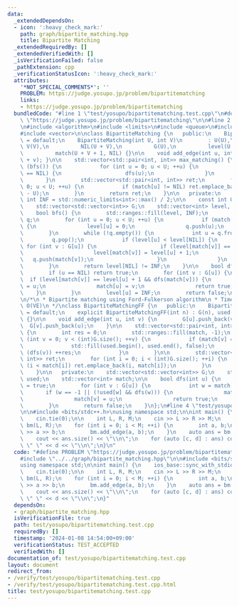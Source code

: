 ```yaml
---
data:
  _extendedDependsOn:
  - icon: ':heavy_check_mark:'
    path: graph/bipartite_matching.hpp
    title: Bipartite Matching
  _extendedRequiredBy: []
  _extendedVerifiedWith: []
  _isVerificationFailed: false
  _pathExtension: cpp
  _verificationStatusIcon: ':heavy_check_mark:'
  attributes:
    '*NOT_SPECIAL_COMMENTS*': ''
    PROBLEM: https://judge.yosupo.jp/problem/bipartitematching
    links:
    - https://judge.yosupo.jp/problem/bipartitematching
  bundledCode: "#line 1 \"test/yosupo/bipartitematching.test.cpp\"\n#define PROBLEM\
    \ \"https://judge.yosupo.jp/problem/bipartitematching\"\n\n#line 2 \"graph/bipartite_matching.hpp\"\
    \n#include <algorithm>\n#include <limits>\n#include <queue>\n#include <utility>\n\
    #include <vector>\n\nclass BipartiteMatching {\n   public:\n    BipartiteMatching()\
    \ = default;\n    BipartiteMatching(int U, int V)\n        : U(U),\n         \
    \ V(V),\n          NIL(U + V),\n          G(U),\n          level(U + V + 1),\n\
    \          match(U + V + 1, NIL) {}\n\n    void add_edge(int u, int v) { G[u].emplace_back(U\
    \ + v); }\n\n    std::vector<std::pair<int, int>> max_matching() {\n        while\
    \ (bfs()) {\n            for (int u = 0; u < U; ++u) {\n                if (match[u]\
    \ == NIL) {\n                    dfs(u);\n                }\n            }\n \
    \       }\n        std::vector<std::pair<int, int>> ret;\n        for (int u =\
    \ 0; u < U; ++u) {\n            if (match[u] != NIL) ret.emplace_back(u, match[u]\
    \ - U);\n        }\n        return ret;\n    }\n\n   private:\n    static constexpr\
    \ int INF = std::numeric_limits<int>::max() / 2;\n\n    const int U, V, NIL;\n\
    \    std::vector<std::vector<int>> G;\n    std::vector<int> level, match;\n\n\
    \    bool bfs() {\n        std::ranges::fill(level, INF);\n        std::queue<int>\
    \ q;\n        for (int u = 0; u < U; ++u) {\n            if (match[u] == NIL)\
    \ {\n                level[u] = 0;\n                q.push(u);\n            }\n\
    \        }\n        while (!q.empty()) {\n            int u = q.front();\n   \
    \         q.pop();\n            if (level[u] < level[NIL]) {\n               \
    \ for (int v : G[u]) {\n                    if (level[match[v]] == INF) {\n  \
    \                      level[match[v]] = level[u] + 1;\n                     \
    \   q.push(match[v]);\n                    }\n                }\n            }\n\
    \        }\n        return level[NIL] != INF;\n    }\n\n    bool dfs(int u) {\n\
    \        if (u == NIL) return true;\n        for (int v : G[u]) {\n          \
    \  if (level[match[v]] == level[u] + 1 && dfs(match[v])) {\n                match[v]\
    \ = u;\n                match[u] = v;\n                return true;\n        \
    \    }\n        }\n        level[u] = INF;\n        return false;\n    }\n};\n\
    \n/*\n * Bipartite matching using Ford-Fulkerson algorithm\n * Time complexity:\
    \ O(VE)\n */\nclass BipartiteMatchingFF {\n   public:\n    BipartiteMatchingFF()\
    \ = default;\n    explicit BipartiteMatchingFF(int n) : G(n), used(n), match(n)\
    \ {}\n\n    void add_edge(int u, int v) {\n        G[u].push_back(v);\n      \
    \  G[v].push_back(u);\n    }\n\n    std::vector<std::pair<int, int>> max_matching()\
    \ {\n        int res = 0;\n        std::ranges::fill(match, -1);\n        for\
    \ (int v = 0; v < (int)G.size(); ++v) {\n            if (match[v] == -1) {\n \
    \               std::fill(used.begin(), used.end(), false);\n                if\
    \ (dfs(v)) ++res;\n            }\n        }\n\n        std::vector<std::pair<int,\
    \ int>> ret;\n        for (int i = 0; i < (int)G.size(); ++i) {\n            if\
    \ (i < match[i]) ret.emplace_back(i, match[i]);\n        }\n        return ret;\n\
    \    }\n\n   private:\n    std::vector<std::vector<int>> G;\n    std::vector<bool>\
    \ used;\n    std::vector<int> match;\n\n    bool dfs(int u) {\n        used[u]\
    \ = true;\n        for (int v : G[u]) {\n            int w = match[v];\n     \
    \       if (w == -1 || (!used[w] && dfs(w))) {\n                match[u] = v;\n\
    \                match[v] = u;\n                return true;\n            }\n\
    \        }\n        return false;\n    }\n};\n#line 4 \"test/yosupo/bipartitematching.test.cpp\"\
    \n\n#include <bits/stdc++.h>\nusing namespace std;\n\nint main() {\n    ios_base::sync_with_stdio(false);\n\
    \    cin.tie(0);\n\n    int L, R, M;\n    cin >> L >> R >> M;\n    BipartiteMatching\
    \ bm(L, R);\n    for (int i = 0; i < M; ++i) {\n        int a, b;\n        cin\
    \ >> a >> b;\n        bm.add_edge(a, b);\n    }\n    auto ans = bm.max_matching();\n\
    \    cout << ans.size() << \"\\n\";\n    for (auto [c, d] : ans) cout << c <<\
    \ \" \" << d << \"\\n\";\n}\n"
  code: "#define PROBLEM \"https://judge.yosupo.jp/problem/bipartitematching\"\n\n\
    #include \"../../graph/bipartite_matching.hpp\"\n\n#include <bits/stdc++.h>\n\
    using namespace std;\n\nint main() {\n    ios_base::sync_with_stdio(false);\n\
    \    cin.tie(0);\n\n    int L, R, M;\n    cin >> L >> R >> M;\n    BipartiteMatching\
    \ bm(L, R);\n    for (int i = 0; i < M; ++i) {\n        int a, b;\n        cin\
    \ >> a >> b;\n        bm.add_edge(a, b);\n    }\n    auto ans = bm.max_matching();\n\
    \    cout << ans.size() << \"\\n\";\n    for (auto [c, d] : ans) cout << c <<\
    \ \" \" << d << \"\\n\";\n}"
  dependsOn:
  - graph/bipartite_matching.hpp
  isVerificationFile: true
  path: test/yosupo/bipartitematching.test.cpp
  requiredBy: []
  timestamp: '2024-01-08 14:54:00+09:00'
  verificationStatus: TEST_ACCEPTED
  verifiedWith: []
documentation_of: test/yosupo/bipartitematching.test.cpp
layout: document
redirect_from:
- /verify/test/yosupo/bipartitematching.test.cpp
- /verify/test/yosupo/bipartitematching.test.cpp.html
title: test/yosupo/bipartitematching.test.cpp
---
```

